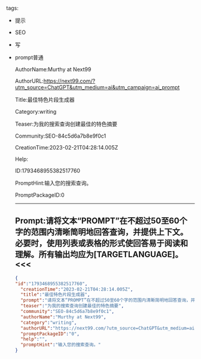   tags: 
- 提示
- SEO
- 写
- prompt普通

  AuthorName:Murthy at Next99

  AuthorURL:https://next99.com/?utm_source=ChatGPT&utm_medium=ai&utm_campaign=ai_prompt

  Title:最佳特色片段生成器

  Category:writing

  Teaser:为我的搜索查询创建最佳的特色摘要

  Community:SEO-84c5d6a7b8e9f0c1

  CreationTime:2023-02-21T04:28:14.005Z

  Help:

  ID:1793468955382517760

  PromptHint:输入您的搜索查询。

  PromptPackageID:0

  ---

  ## Prompt:请将文本“PROMPT”在不超过50至60个字的范围内清晰简明地回答查询，并提供上下文。必要时，使用列表或表格的形式使回答易于阅读和理解。所有输出均应为[TARGETLANGUAGE]。<<<

  ```json
  {
  "id":"1793468955382517760",
    "creationTime":"2023-02-21T04:28:14.005Z",
    "title":"最佳特色片段生成器",
    "prompt":"请将文本“PROMPT”在不超过50至60个字的范围内清晰简明地回答查询，并提供上下文。必要时，使用列表或表格的形式使回答易于阅读和理解。所有输出均应为[TARGETLANGUAGE]。<<<",
    "teaser":"为我的搜索查询创建最佳的特色摘要",
    "community":"SEO-84c5d6a7b8e9f0c1",
    "authorName":"Murthy at Next99",
    "category":"writing",
    "authorURL":"https://next99.com/?utm_source=ChatGPT&utm_medium=ai&utm_campaign=ai_prompt",
    "promptPackageID":"0",
    "help":"",
    "promptHint":"输入您的搜索查询。"
  }
  ```
